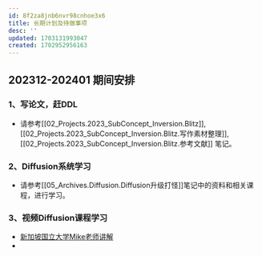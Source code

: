 ```yaml
---
id: 8f2za8jnb6nvr98cnhoe3x6
title: 长期计划及待做事项
desc: ''
updated: 1703131993047
created: 1702952956163
---
```



## 202312-202401 期间安排

### 1、写论文，赶DDL
* 请参考[[02_Projects.2023_SubConcept_Inversion.Blitz]], [[02_Projects.2023_SubConcept_Inversion.Blitz.写作素材整理]], [[02_Projects.2023_SubConcept_Inversion.Blitz.参考文献]] 笔记。
### 2、Diffusion系统学习
* 请参考[[05_Archives.Diffusion.Diffusion升级打怪]]笔记中的资料和相关课程，进行学习。

### 3、视频Diffusion课程学习
* [新加坡国立大学Mike老师讲解](https://www.bilibili.com/video/BV1jN4y1879z/?spm_id_from=333.1007.0.0&vd_source=45b600ad98b8c54b21b9561915c1ba61)
* 
